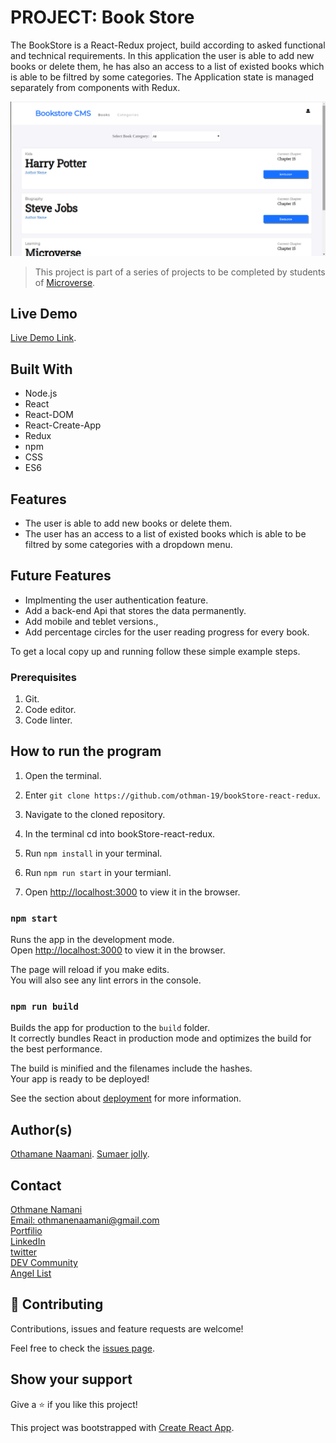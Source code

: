 # PROJECT: Book Store

The BookStore is a React-Redux project, build according to asked functional and technical requirements.
In this application the user is able to add new books or delete them, he has also an access to a list of existed books which is able to be filtred by some categories. The Application state is managed separately from components with Redux.


![screenshot](./bookstore.png)

> This project is part of a series of projects to be completed by students of [Microverse](https://www.microverse.org/ 'The Global School for Remote Software Developers!').

## Live Demo

[Live Demo Link](https://book-store-oth-sum.herokuapp.com/).

## Built With

- Node.js
- React
- React-DOM
- React-Create-App
- Redux
- npm
- CSS
- ES6

## Features
- The user is able to add new books or delete them.
- The user has an access to a list of existed books which is able to be filtred by some categories with a dropdown menu.

## Future Features
- Implmenting the user authentication feature.
- Add a back-end Api that stores the data permanently.
- Add mobile and teblet versions.,
- Add percentage circles for the user reading progress for every book.

To get a local copy up and running follow these simple example steps.

### Prerequisites

1. Git.
2. Code editor.
3. Code linter.

## How to run the program

1. Open the terminal.

2. Enter `git clone https://github.com/othman-19/bookStore-react-redux`.

3. Navigate to the cloned repository.

4. In the terminal cd into bookStore-react-redux.

5. Run `npm install` in your terminal.

6. Run `npm run start` in your termianl.

7. Open [http://localhost:3000](http://localhost:3000) to view it in the browser.

### `npm start`

Runs the app in the development mode.<br />
Open [http://localhost:3000](http://localhost:3000) to view it in the browser.

The page will reload if you make edits.<br />
You will also see any lint errors in the console.

### `npm run build`

Builds the app for production to the `build` folder.<br />
It correctly bundles React in production mode and optimizes the build for the best performance.

The build is minified and the filenames include the hashes.<br />
Your app is ready to be deployed!

See the section about [deployment](https://facebook.github.io/create-react-app/docs/deployment) for more information.

## Author(s)

[Othamane Naamani](https://github.com/othman-19/).
[Sumaer jolly](https://github.com/sumaerjolly/).

## Contact

[Othmane Namani](https://github.com/othman-19/)  
[Email: othmanenaamani@gmail.com](mailto:othmanenaamani@gmail.com)  
[Portfilio](https://othman-19.github.io/my_portfolio/)  
[LinkedIn](https://www.linkedin.com/in/othman-namani/)  
[twitter](https://twitter.com/ONaamani)  
[DEV Community](https://dev.to/othman)  
[Angel List](https://angel.co/othmane-namani)  


## 🤝 Contributing

Contributions, issues and feature requests are welcome!

Feel free to check the [issues page](issues/).

## Show your support

Give a ⭐️ if you like this project!

This project was bootstrapped with [Create React App](https://github.com/facebook/create-react-app).
